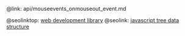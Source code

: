 @link: api/mouseevents_onmouseout_event.md

@seolinktop: [web development library](https://webix.com)
@seolink: [javascript tree data structure](https://webix.com/widget/tree/)
